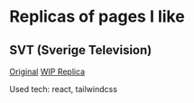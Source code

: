# Replicas of pages I like

## SVT (Sverige Television)

[Original](https://www.svt.se)
[WIP Replica](http://svt.styles.andrej.nu)

Used tech: react, tailwindcss
